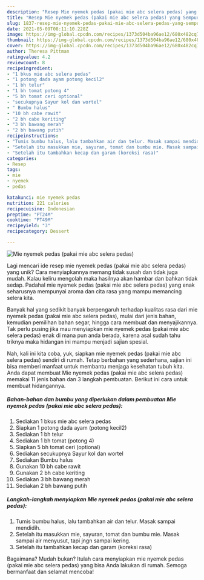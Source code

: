```yaml
---
description: "Resep Mie nyemek pedas (pakai mie abc selera pedas) yang Sempurna"
title: "Resep Mie nyemek pedas (pakai mie abc selera pedas) yang Sempurna"
slug: 1837-resep-mie-nyemek-pedas-pakai-mie-abc-selera-pedas-yang-sempurna
date: 2021-05-09T08:11:10.228Z
image: https://img-global.cpcdn.com/recipes/1373d504ba96ae12/680x482cq70/mie-nyemek-pedas-pakai-mie-abc-selera-pedas-foto-resep-utama.jpg
thumbnail: https://img-global.cpcdn.com/recipes/1373d504ba96ae12/680x482cq70/mie-nyemek-pedas-pakai-mie-abc-selera-pedas-foto-resep-utama.jpg
cover: https://img-global.cpcdn.com/recipes/1373d504ba96ae12/680x482cq70/mie-nyemek-pedas-pakai-mie-abc-selera-pedas-foto-resep-utama.jpg
author: Theresa Pittman
ratingvalue: 4.2
reviewcount: 8
recipeingredient:
- "1 bkus mie abc selera pedas"
- "1 potong dada ayam potong kecil2"
- "1 bh telur"
- "1 bh tomat potong 4"
- "5 bh tomat ceri optional"
- "secukupnya Sayur kol dan wortel"
- " Bumbu halus"
- "10 bh cabe rawit"
- "2 bh cabe keriting"
- "3 bh bawang merah"
- "2 bh bawang putih"
recipeinstructions:
- "Tumis bumbu halus, lalu tambahkan air dan telur. Masak sampai mendidih."
- "Setelah itu masukkan mie, sayuran, tomat dan bumbu mie. Masak sampai air menyusut, tapi jngn sampai kering."
- "Setelah itu tambahkan kecap dan garam (koreksi rasa)"
categories:
- Resep
tags:
- mie
- nyemek
- pedas

katakunci: mie nyemek pedas 
nutrition: 221 calories
recipecuisine: Indonesian
preptime: "PT24M"
cooktime: "PT49M"
recipeyield: "3"
recipecategory: Dessert

---
```



![Mie nyemek pedas (pakai mie abc selera pedas)](https://img-global.cpcdn.com/recipes/1373d504ba96ae12/680x482cq70/mie-nyemek-pedas-pakai-mie-abc-selera-pedas-foto-resep-utama.jpg)

Lagi mencari ide resep mie nyemek pedas (pakai mie abc selera pedas) yang unik? Cara menyiapkannya memang tidak susah dan tidak juga mudah. Kalau keliru mengolah maka hasilnya akan hambar dan bahkan tidak sedap. Padahal mie nyemek pedas (pakai mie abc selera pedas) yang enak seharusnya mempunyai aroma dan cita rasa yang mampu memancing selera kita.

Banyak hal yang sedikit banyak berpengaruh terhadap kualitas rasa dari mie nyemek pedas (pakai mie abc selera pedas), mulai dari jenis bahan, kemudian pemilihan bahan segar, hingga cara membuat dan menyajikannya. Tak perlu pusing jika mau menyiapkan mie nyemek pedas (pakai mie abc selera pedas) enak di mana pun anda berada, karena asal sudah tahu triknya maka hidangan ini mampu menjadi sajian spesial.




Nah, kali ini kita coba, yuk, siapkan mie nyemek pedas (pakai mie abc selera pedas) sendiri di rumah. Tetap berbahan yang sederhana, sajian ini bisa memberi manfaat untuk membantu menjaga kesehatan tubuh kita. Anda dapat membuat Mie nyemek pedas (pakai mie abc selera pedas) memakai 11 jenis bahan dan 3 langkah pembuatan. Berikut ini cara untuk membuat hidangannya.

<!--inarticleads1-->

##### Bahan-bahan dan bumbu yang diperlukan dalam pembuatan Mie nyemek pedas (pakai mie abc selera pedas):

1. Sediakan 1 bkus mie abc selera pedas
1. Siapkan 1 potong dada ayam (potong kecil2)
1. Sediakan 1 bh telur
1. Sediakan 1 bh tomat (potong 4)
1. Siapkan 5 bh tomat ceri (optional)
1. Sediakan secukupnya Sayur kol dan wortel
1. Sediakan  Bumbu halus
1. Gunakan 10 bh cabe rawit
1. Gunakan 2 bh cabe keriting
1. Sediakan 3 bh bawang merah
1. Sediakan 2 bh bawang putih




<!--inarticleads2-->

##### Langkah-langkah menyiapkan Mie nyemek pedas (pakai mie abc selera pedas):

1. Tumis bumbu halus, lalu tambahkan air dan telur. Masak sampai mendidih.
1. Setelah itu masukkan mie, sayuran, tomat dan bumbu mie. Masak sampai air menyusut, tapi jngn sampai kering.
1. Setelah itu tambahkan kecap dan garam (koreksi rasa)




Bagaimana? Mudah bukan? Itulah cara menyiapkan mie nyemek pedas (pakai mie abc selera pedas) yang bisa Anda lakukan di rumah. Semoga bermanfaat dan selamat mencoba!

